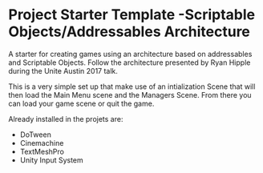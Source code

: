 # Project Starter Template -Scriptable Objects/Addressables Architecture

A starter for creating games using an architecture based on addressables and Scriptable Objects.
Follow the architecture presented by Ryan Hipple during the Unite Austin 2017 talk.

This is a very simple set up that make use of an intialization Scene that will then load the Main Menu scene and the Managers Scene. From there you can load your game scene or quit the game.

Already installed in the projets are:
 - DoTween
 - Cinemachine
 - TextMeshPro
 - Unity Input System
